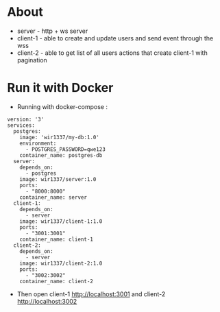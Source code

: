 # About
- server - http + ws server
- client-1 - able to create and update users and send event through the wss
- client-2 - able to get list of all users actions that create client-1 with pagination

# Run it with Docker
- Running with docker-compose :
```ssh
version: '3'
services:
  postgres:
    image: 'wir1337/my-db:1.0'
    environment: 
      - POSTGRES_PASSWORD=qwe123
    container_name: postgres-db
  server:
    depends_on:
      - postgres
    image: wir1337/server:1.0
    ports:
      - "8000:8000"
    container_name: server
  client-1:
    depends_on:
      - server
    image: wir1337/client-1:1.0
    ports:
      - "3001:3001"
    container_name: client-1
  client-2:
    depends_on:
      - server
    image: wir1337/client-2:1.0
    ports:
      - "3002:3002"
    container_name: client-2
```
- Then open
client-1 [http://localhost:3001](http://localhost:3001)
and client-2 [http://localhost:3002](http://localhost:3002)
